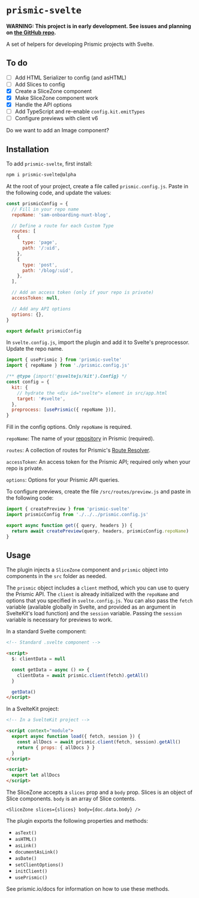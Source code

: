 # `prismic-svelte`

**WARNING: This project is in early development. See issues and planning on [the GitHub repo](https://github.com/samlfair/prismic-svelte).**

A set of helpers for developing Prismic projects with Svelte.

## To do

- [ ] Add HTML Serializer to config (and asHTML)
- [ ] Add Slices to config
- [x] Create a SliceZone component
- [x] Make SliceZone component work
- [x] Handle the API options
- [ ] Add TypeScript and re-enable `config.kit.emitTypes`
- [ ] Configure previews with client v6

Do we want to add an Image component?

## Installation

To add `prismic-svelte`, first install:

```bash
npm i prismic-svelte@alpha
```

At the root of your project, create a file called `prismic.config.js`. Paste in the following code, and update the values:

```js
const prismicConfig = {
  // Fill in your repo name
  repoName: 'sam-onboarding-nuxt-blog',

  // Define a route for each Custom Type
  routes: [
    {
      type: 'page',
      path: '/:uid',
    },
    {
      type: 'post',
      path: '/blog/:uid',
    },
  ],

  // Add an access token (only if your repo is private)
  accessToken: null,

  // Add any API options
  options: {},
}

export default prismicConfig
```

In `svelte.config.js`, import the plugin and add it to Svelte's preprocessor. Update the repo name.

```js
import { usePrismic } from 'prismic-svelte'
import { repoName } from './prismic.config.js'

/** @type {import('@sveltejs/kit').Config} */
const config = {
  kit: {
    // hydrate the <div id="svelte"> element in src/app.html
    target: '#svelte',
  },
  preprocess: [usePrismic({ repoName })],
}
```

Fill in the config options. Only `repoName` is required.

`repoName`: The name of your [repository](https://prismic.io/docs/core-concepts/what-is-a-repo) in Prismic (required).

`routes`: A collection of routes for Prismic's [Route Resolver](https://prismic.io/docs/core-concepts/link-resolver-route-resolver).

`accessToken`: An access token for the Prismic API; required only when your repo is private.

`options`: Options for your Prismic API queries.

To configure previews, create the file `/src/routes/preview.js` and paste in the following code:

```js
import { createPreview } from 'prismic-svelte'
import prismicConfig from './../../prismic.config.js'

export async function get({ query, headers }) {
  return await createPreview(query, headers, prismicConfig.repoName)
}
```

## Usage

The plugin injects a `SliceZone` component and `prismic` object into components in the `src` folder as needed.

The `prismic` object includes a `client` method, which you can use to query the Prismic API. The `client` is already initialized with the `repoName` and options that you specified in `svelte.config.js`. You can also pass the `fetch` variable (available globally in Svelte, and provided as an argument in SvelteKit's load function) and the `session` variable. Passing the `session` variable is necessary for previews to work.

In a standard Svelte component:

```html
<!-- Standard .svelte component -->

<script>
  $: clientData = null

  const getData = async () => {
    clientData = await prismic.client(fetch).getAll()
  }

  getData()
</script>
```

In a SvelteKit project:

```html
<!-- In a SvelteKit project -->

<script context="module">
  export async function load({ fetch, session }) {
    const allDocs = await prismic.client(fetch, session).getAll()
    return { props: { allDocs } }
  }
</script>

<script>
  export let allDocs
</script>
```

The SliceZone accepts a `slices` prop and a `body` prop. Slices is an object of Slice components. `body` is an array of Slice contents.

```svelte
<SliceZone slices={slices} body={doc.data.body} />
```

The plugin exports the following properties and methods:

- `asText()`
- `asHTML()`
- `asLink()`
- `documentAsLink()`
- `asDate()`
- `setClientOptions()`
- `initClient()`
- `usePrismic()`

See prismic.io/docs for information on how to use these methods.
